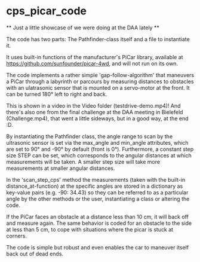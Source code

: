 # cps_picar_code
** Just a little showcase of we were doing at the DAA lately **

The code has two parts: The Pathfinder-class itself and a file to instantiate it.

It uses built-in functions of the manufacturer's PiCar library, available at  https://github.com/sunfounder/picar-4wd, and will not run on its own.

The code implements a rather simple 'gap-follow-algorithm' that maneuvers a PiCar through a labyrinth or parcours by measuring distances to obstacles with an ulatrasonic sensor that is mounted on a servo-motor at the front. It can be turned 180° left to right and back.

This is shown in a video in the Video folder (testdrive-demo.mp4)!
And there's also one from the final challenge at the DAA meeting in Bielefeld (Challenge.mp4), that went a little sideways, but in a good way, at the end :D. 

By instantiating the Pathfinder class, the angle range to scan by the ultrasonic sensor is set via the max_angle and min_angle attributes, which are set to 90° and -90° by default (front is 0°). Furthermore, a constant step size STEP can be set, which corresponds to the angular distances at which measurements will be taken. A smaller step size will take more measurements at smaller angular distances.

In the 'scan_step_cps' method the measurements (taken with the built-in distance_at-function) at the specific angles are stored in a dictionary as key-value pairs (e.g. -90: 34.43) so they can be referred to as a particular angle by the other methods or the user, instantiating a class or altering the code.

If the PiCar faces an obstacle at a distance less than 10 cm, it will back off and measure again. The same behavior is coded for an obstacle to the side at less than 5 cm, to cope with situations where the picar is stuck at corners.

The code is simple but robust and even enables the car to maneuver itself back out of dead ends.
